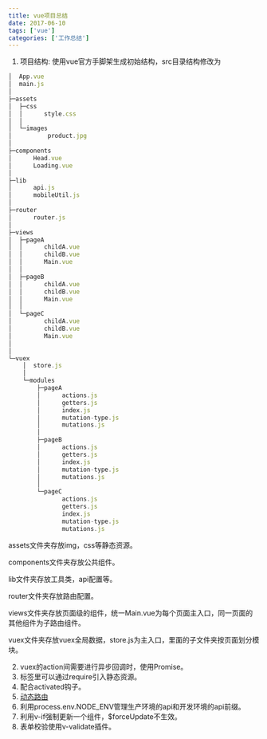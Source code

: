 ```yaml
---
title: vue项目总结
date: 2017-06-10
tags: ['vue']
categories: ['工作总结']
---
```

1. 项目结构: 使用vue官方手脚架生成初始结构，src目录结构修改为
````javascript
│  App.vue
│  main.js
│
├─assets
│  ├─css
│  │      style.css 
│  │
│  └─images
│          product.jpg
│
├─components
│      Head.vue
│      Loading.vue
│
├─lib
│      api.js
│      mobileUtil.js
│
├─router
│      router.js
│
├─views
│  ├─pageA
│  │      childA.vue
│  │      childB.vue
│  │      Main.vue
│  │
│  ├─pageB
│  │      childA.vue
│  │      childB.vue
│  │      Main.vue
│  │
│  └─pageC
│         childA.vue
│         childB.vue
│         Main.vue
│  
│
└─vuex
    │  store.js
    │
    └─modules
        ├─pageA
        │      actions.js
        │      getters.js
        │      index.js
        │      mutation-type.js
        │      mutations.js
        │
        ├─pageB
        │      actions.js
        │      getters.js
        │      index.js
        │      mutation-type.js
        │      mutations.js
        │
        └─pageC
               actions.js
               getters.js
               index.js
               mutation-type.js
               mutations.js
````
<!--more-->
assets文件夹存放img，css等静态资源。

components文件夹存放公共组件。

lib文件夹存放工具类，api配置等。

router文件夹存放路由配置。

views文件夹存放页面级的组件，统一Main.vue为每个页面主入口，同一页面的其他组件为子路由组件。

vuex文件夹存放vuex全局数据，store.js为主入口，里面的子文件夹按页面划分模块。

2. vuex的action间需要进行异步回调时，使用Promise。
3. <img>标签里可以通过require引入静态资源。
4. <keep-alive>配合activated钩子。
5. [动态路由](http://60kmlh.github.io/2017/07/08/基于vue-router的管理系统权限控制的实现/)
6. 利用process.env.NODE_ENV管理生产环境的api和开发环境的api前缀。
7. 利用v-if强制更新一个组件，$forceUpdate不生效。
8. 表单校验使用v-validate插件。

